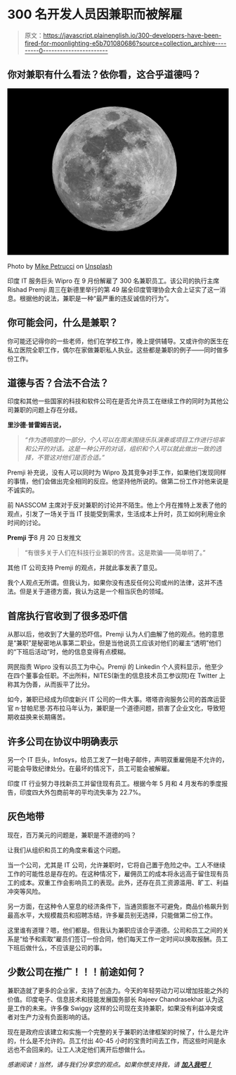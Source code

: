 # 300 名开发人员因兼职而被解雇

> 原文：<https://javascript.plainenglish.io/300-developers-have-been-fired-for-moonlighting-e5b701080686?source=collection_archive---------0----------------------->

## 你对兼职有什么看法？依你看，这合乎道德吗？

![](img/5abecfd9f6cafbb0964bc7aa7ebe9f57.png)

Photo by [Mike Petrucci](https://unsplash.com/@mikepetrucci?utm_source=medium&utm_medium=referral) on [Unsplash](https://unsplash.com?utm_source=medium&utm_medium=referral)

印度 IT 服务巨头 Wipro 在 9 月份解雇了 300 名兼职员工。该公司的执行主席 Rishad Premji 周三在新德里举行的第 49 届全印度管理协会大会上证实了这一消息。根据他的说法，兼职是一种“最严重的违反诚信的行为”。

## 你可能会问，什么是兼职？

你可能还记得你的一些老师，他们在学校工作，晚上提供辅导。又或许你的医生在私立医院全职工作，偶尔在家做兼职私人执业。这些都是兼职的例子——同时做多份工作。

## 道德与否？合法不合法？

印度和其他一些国家的科技和软件公司在是否允许员工在继续工作的同时为其他公司兼职的问题上存在分歧。

**里沙德·普雷姆吉说，**

> *“作为透明度的一部分，个人可以在周末围绕乐队演奏或项目工作进行坦率和公开的对话。这是一种公开的对话，组织和个人可以就此做出一致的选择，不管这对他们是否合适。”*

Premji 补充说，没有人可以同时为 Wipro 及其竞争对手工作，如果他们发现同样的事情，他们会做出完全相同的反应。他坚持他所说的。做第二份工作对他来说是不诚实的。

前 NASSCOM 主席对于反对兼职的讨论并不陌生。他上个月在推特上发表了他的观点，引发了一场关于当 IT 技能受到需求，生活成本上升时，员工如何利用业余时间的讨论。

**Premji 于**8 月 20 日发推文

> “有很多关于人们在科技行业兼职的传言。这是欺骗——简单明了。”

其他 IT 公司支持 Premji 的观点，并就此事发表了意见。

我个人观点无所谓。但我认为，如果你没有违反任何公司或州的法律，这并不违法。但是关于道德方面，我认为这是一个相当灰色的领域。

## 首席执行官收到了很多恐吓信

从那以后，他收到了大量的恐吓信。Premji 认为人们曲解了他的观点。他的意思是“兼职”是秘密地从事第二职业。但是当他说员工应该对他们的雇主“透明”他们的“下班后活动”时，他的信息变得有点模糊。

网民指责 Wipro 没有以员工为中心。Premji 的 Linkedin 个人资料显示，他至少在四个董事会任职。不出所料，NITES(新生的信息技术员工参议院)在 Twitter 上称其为伪善，从而扳平了比分。

如今，兼职已经成为印度新兴 IT 公司的一件大事。塔塔咨询服务公司的首席运营官 n·甘帕尼思·苏布拉马年认为，兼职是一个道德问题，损害了企业文化，导致短期收益换来长期痛苦。

## 许多公司在协议中明确表示

另一个 IT 巨头，Infosys，给员工发了一封电子邮件，声明双重雇佣是不允许的，可能会导致纪律处分。在最坏的情况下，员工可能会被解雇。

印度 IT 行业努力寻找新员工并留住现有员工。根据今年 5 月和 4 月发布的季度报告，印度四大外包商前年的平均流失率为 22.7%。

## 灰色地带

现在，百万美元的问题是，兼职是不道德的吗？

让我们从组织和员工的角度来看这个问题。

当一个公司，尤其是 IT 公司，允许兼职时，它将自己置于危险之中。工人不继续工作的可能性总是存在的。在这种情况下，雇佣员工的成本将永远高于留住现有员工的成本。双重工作会影响员工的表现。此外，还存在员工资源滥用、旷工、利益冲突等风险。

另一方面，在这种令人窒息的经济条件下，当通货膨胀不可避免，商品价格飙升到最高水平，大规模裁员和招聘冻结，许多雇员别无选择，只能做第二份工作。

这里谁有道理？嗯，他们都是。但我认为兼职应该合乎道德。公司和员工之间的关系是“给予和索取”雇员们签订一份合同，他们每天工作一定时间以换取报酬。员工下班后做什么，不应该是公司的事。

## 少数公司在推广！！！前途如何？

兼职造就了更多的企业家，支持了创造力。今天的年轻劳动力可以增加技能之外的价值。印度电子、信息技术和技能发展国务部长 Rajeev Chandrasekhar 认为这是工作的未来。许多像 Swiggy 这样的公司现在支持兼职，如果没有利益冲突或者对生产力没有负面影响的话。

现在是政府应该建立和实施一个完整的关于兼职的法律框架的时候了，什么是允许的，什么是不允许的。员工付出 40-45 小时的宝贵时间去工作，而这些时间是永远也不会回来的。让工人决定他们离开后想做什么。

*感谢阅读！当然，请与我们分享您的观点。如果你想支持我，请* [***加入我吧！***](https://thefemaleprogrammer.medium.com/membership)